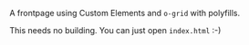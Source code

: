 A frontpage using Custom Elements and `o-grid` with polyfills.

This needs no building.  You can just open `index.html` :-)